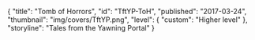 {
  "title": "Tomb of Horrors",
  "id": "TftYP-ToH",
  "published": "2017-03-24",
  "thumbnail": "img/covers/TftYP.png",
  "level": {
    "custom": "Higher level"
  },
  "storyline": "Tales from the Yawning Portal"
}